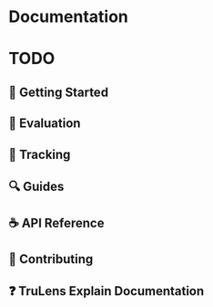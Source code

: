 # Documentation

# TODO

## 🚀 Getting Started

## 🎯 Evaluation

## 🎺 Tracking

## 🔍 Guides

## ☕ API Reference

## 🤝 Contributing

## ❓ TruLens Explain Documentation
